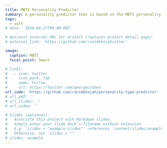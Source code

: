 ```yaml
---
title: MBTI Personality Predictor
summary: A personality predictor that is based on the MBTI personality types; given a sentence or text input by the user (ideally associated to their values, beliefs, or simply related to them somehow) the system will predict to which personality type the text is mostly related with.
tags:
  - soft
# date: '2016-04-27T00:00:00Z'

# Optional external URL for project (replaces project detail page).
# external_link: 'https://github.com/ranimkhojah/otter'

image:
  caption: MBTI
  focal_point: Smart

# links:
#   - icon: twitter
#     icon_pack: fab
#     name: Follow
#     url: https://twitter.com/georgecushen
url_code: 'https://github.com/ranimkhojah/personality-type-predictor'
# url_pdf: ''
# url_slides: ''
# url_video: ''

# Slides (optional).
#   Associate this project with Markdown slides.
#   Simply enter your slide deck's filename without extension.
#   E.g. `slides = "example-slides"` references `content/slides/example-slides.md`.
#   Otherwise, set `slides = ""`.
# slides: example
---
```

